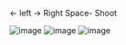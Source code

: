 <- left
-> Right
Space- Shoot






![image](https://github.com/Czarkowski16/CPBShoter/assets/139174737/503b683d-12e4-42f6-b6d0-b80716412fa2)
![image](https://github.com/Czarkowski16/CPBShoter/assets/139174737/6331c86e-5164-4e2b-b7e0-580c3a920f8c)
![image](https://github.com/Czarkowski16/CPBShoter/assets/139174737/d06360b3-3b0d-405e-8b16-25edcd87f7d1)


